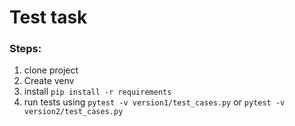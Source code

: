 # Test task

### Steps: 
1. clone project
2. Create venv
3. install ```pip install -r requirements```
4. run tests using ```pytest -v version1/test_cases.py``` or ```pytest -v version2/test_cases.py```
